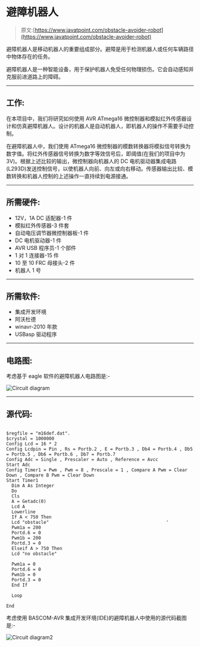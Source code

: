 # 避障机器人

> 原文:[https://www.javatpoint.com/obstacle-avoider-robot](https://www.javatpoint.com/obstacle-avoider-robot)

避障机器人是移动机器人的重要组成部分。避障是用于检测机器人或任何车辆路径中物体存在的任务。

避障机器人是一种智能设备，用于保护机器人免受任何物理损伤。它会自动感知并克服前进道路上的障碍。

* * *

## 工作:

在本项目中，我们将研究如何使用 AVR ATmega16 微控制器和模拟红外传感器设计和仿真避障机器人。设计的机器人是自动机器人，即机器人的操作不需要手动控制。

在避障机器人中，我们使用 ATmega16 微控制器的模数转换器将模拟信号转换为数字值。将红外传感器信号转换为数字等效信号后，即阈值(在我们的项目中为 3V)。根据上述比较的输出，微控制器向机器人的 DC 电机驱动器集成电路(L293D)发送控制信号，以使机器人向前、向左或向右移动。传感器输出比较、模数转换和机器人控制的上述操作一直持续到电源接通。

* * *

## 所需硬件:

*   12V，1A DC 适配器-1 件
*   模拟红外传感器-3 件套
*   自动电压调节器微控制器板-1 件
*   DC 电机驱动器-1 件
*   AVR USB 程序员-1 个部件
*   1 对 1 连接器-15 件
*   10 至 10 FRC 母接头-2 件
*   机器人 1 号

* * *

## 所需软件:

*   集成开发环境
*   阿沃杜德
*   winavr-2010 年款
*   USBasp 驱动程序

* * *

## 电路图:

考虑基于 eagle 软件的避障机器人电路图是:-

![Circuit diagram](../Images/601a9964e3ef70edd8cb68c81367d131.png)

* * *

## 源代码:

```

$regfile = "m16def.dat".
$crystal = 1000000
Config Lcd = 16 * 2
Config Lcdpin = Pin , Rs = Portb.2 , E = Portb.3 , Db4 = Portb.4 , Db5 = Portb.5 , Db6 = Portb.6 , Db7 = Portb.7
Config Adc = Single , Prescaler = Auto , Reference = Avcc
Start Adc
Config Timer1 = Pwm , Pwm = 8 , Prescale = 1 , Compare A Pwm = Clear Down , Compare B Pwm = Clear Down
Start Timer1
  Dim A As Integer
  Do
  Cls
  A = Getadc(0)
  Lcd A
  Lowerline
  If A < 750 Then
  Lcd "obstacle"                                            '
  Pwm1a = 200
  Portd.6 = 0
  Pwm1b = 200
  Portd.3 = 0
  Elseif A > 750 Then
  Lcd "no obstacle"

  Pwm1a = 0
  Portd.6 = 0
  Pwm1b = 0
  Portd.3 = 0
  End If

  Loop

End

```

考虑使用 BASCOM-AVR 集成开发环境(IDE)的避障机器人中使用的源代码截图是:-

![Circuit diagram2](../Images/558af1d2170fd6b4ec5a003e7425c405.png)